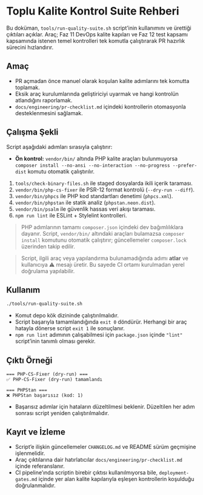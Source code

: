 # Toplu Kalite Kontrol Suite Rehberi

Bu doküman, `tools/run-quality-suite.sh` script’inin kullanımını ve ürettiği çıktıları açıklar. Araç; Faz 11 DevOps kalite kapıları ve Faz 12 test kapsamı kapsamında istenen temel kontrolleri tek komutla çalıştırarak PR hazırlık sürecini hızlandırır.

## Amaç
- PR açmadan önce manuel olarak koşulan kalite adımlarını tek komutta toplamak.
- Eksik araç kurulumlarında geliştiriciyi uyarmak ve hangi kontrolün atlandığını raporlamak.
- `docs/engineering/pr-checklist.md` içindeki kontrollerin otomasyonla desteklenmesini sağlamak.

## Çalışma Şekli
Script aşağıdaki adımları sırasıyla çalıştırır:

- **Ön kontrol:** `vendor/bin/` altında PHP kalite araçları bulunmuyorsa `composer install --no-ansi --no-interaction --no-progress --prefer-dist` komutu otomatik çalıştırılır.
1. `tools/check-binary-files.sh` ile staged dosyalarda ikili içerik taraması.
2. `vendor/bin/php-cs-fixer` ile PSR-12 format kontrolü (`--dry-run --diff`).
3. `vendor/bin/phpcs` ile PHP kod standartları denetimi (`phpcs.xml`).
4. `vendor/bin/phpstan` ile statik analiz (`phpstan.neon.dist`).
5. `vendor/bin/psalm` ile güvenlik hassas veri akışı taraması.
6. `npm run lint` ile ESLint + Stylelint kontrolleri.

> PHP adımlarının tamamı `composer.json` içindeki dev bağımlılıklara dayanır. Script, `vendor/bin/` altındaki araçları bulamazsa `composer install` komutunu otomatik çalıştırır; güncellemeler `composer.lock` üzerinden takip edilir.

> Script, ilgili araç veya yapılandırma bulunamadığında adımı **atlar** ve kullanıcıya ⚠️ mesajı üretir. Bu sayede CI ortamı kurulmadan yerel doğrulama yapılabilir.

## Kullanım
```bash
./tools/run-quality-suite.sh
```

- Komut depo kök dizininde çalıştırılmalıdır.
- Script başarıyla tamamlandığında `exit 0` döndürür. Herhangi bir araç hatayla dönerse script `exit 1` ile sonuçlanır.
- `npm run lint` adımının çalışabilmesi için `package.json` içinde `"lint"` script’inin tanımlı olması gerekir.

## Çıktı Örneği
```
=== PHP-CS-Fixer (dry-run) ===
✅ PHP-CS-Fixer (dry-run) tamamlandı

=== PHPStan ===
❌ PHPStan başarısız (kod: 1)
```

- Başarısız adımlar için hataların düzeltilmesi beklenir. Düzeltilen her adım sonrası script yeniden çalıştırılmalıdır.

## Kayıt ve İzleme
- Script’e ilişkin güncellemeler `CHANGELOG.md` ve README sürüm geçmişine işlenmelidir.
- Araç çıktılarına dair hatırlatıcılar `docs/engineering/pr-checklist.md` içinde referanslanır.
- CI pipeline’ında scriptin birebir çıktısı kullanılmıyorsa bile, `deployment-gates.md` içinde yer alan kalite kapılarıyla eşleşen kontrollerin koşulduğu doğrulanmalıdır.
